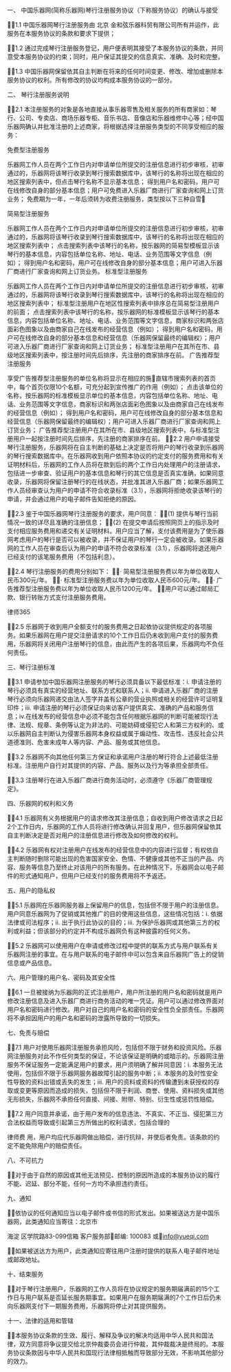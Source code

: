 
 一、 中国乐器网(简称乐器网)琴行注册服务协议（下称服务协议）的确认与接受

1.1 中国乐器网琴行注册服务由
北京
金和弦乐器科贸有限公司所有并运作，此服务在本服务协议的条款和要求下提供；

1.2 通过完成琴行注册服务登记，用户便表明其接受了本服务协议的条款，并同意受本服务协议的约束；同时，用户保证其提交的信息真实、准确、及时和完整。

1.3 中国乐器网保留依其自主判断在将来的任何时间变更、修改、增加或删除本服务协议的权利。所有修改的协议均构成本服务协议的一部分。

二、 琴行注册服务说明

2.1 本注册服务的对象是各地直接从事乐器零售及相关服务的所有商家如：琴行、公司、专卖店、商场乐器专柜、音乐书店、音像店和乐器维修中心等；经中国乐器网确认并批准注册的上述商家，将根据选择注册服务类型的不同享受相应的服务：

免费型注册服务

乐器网工作人员在两个工作日内对申请单位所提交的注册信息进行初步审核，初审通过的，乐器网将该琴行收录到琴行搜索数据库中，该琴行的名称将出现在相应的地区搜索列表中，但点击琴行名称不显示基本信息； 
得到用户名和密码，用户可在线修改自身的部分基本信息；用户可免费进入乐器厂商进行厂家查询和网上订货业务； 
免费期为一年，一年后须转为收费注册服务，类型按以下三种自雪 

简易型注册服务

乐器网工作人员在两个工作日内对申请单位所提交的注册信息进行初步审核，初审通过的，乐器网将该琴行收录到琴行搜索数据库中，该琴行的名称将出现在相应的地区搜索列表中； 
点击搜索列表中该琴行的名称，按乐器网的简易型模板显示该琴行的基本信息，内容包括单位名称、地址、电话、业务范围等文字信息（例如）； 
得到用户名和密码，用户可在线修改自身的部分基本信息；用户可进入乐器厂商进行厂家查询和网上订货业务。 
标准型注册服务

乐器网工作人员在两个工作日内对申请单位所提交的注册信息进行初步审核，初审通过的，乐器网将该琴行收录到琴行搜索数据库中，该琴行的名称将出现在相应的地区搜索列表中； 
标准型注册用户在地区性搜索列表中排序总在简易型注册用户的前面； 
点击搜索列表中该琴行的名称，按乐器网的标准模板显示该琴行的基本信息，内容包括单位名称、地址、电话、业务范围等文字信息，商家标识和两张店面彩色图象以及由商家自己在线发布的经营信息（例如）； 
得到用户名和密码，用户可在线修改自身的部分基本信息和经营信息（乐器网保留最终的编辑权）；用户可进入乐器厂商进行厂家查询和网上订货业务； 
标准型注册用户在其所在市、县级地区搜索列表中，按注册时间先后排序，先注册的商家排序在前。 
广告推荐型注册服务

享受广告推荐型注册服务的单位名称将显示在相应的施直辖市搜索列表的首页中，每个首页仅限10个名额，可充分起到宣传推广的作用（例如）； 
点击该单位的名称，按乐器网的标准模板显示单位的基本信息，内容包括单位名称、地址、电话、业务范围等文字信息，商家标识和两张店面彩色图象以及由商家自己在线发布的经营信息（例如）； 
得到用户名和密码，用户可在线修改自身的部分基本信息和经营信息（乐器网保留最终的编辑权）；用户可进入乐器厂商进行厂家查询和网上订货业务； 
广告推荐型注册用户在其所在市、县级地区搜索列表中，与标准型注册用户一起按注册时间先后排序，先注册的商家排序在前。 
2.2 用户申请接受琴行注册服务，乐器网将在自主判断的基础上决定是否将用户的琴行收录到乐器网的琴行搜索数据库中。在乐器网收到用户依照本协议的约定支付的服务费用和有关证明材料后，乐器网的工作人员将在款到后的两个工作日内处理用户的注册请求，包括进一步审查、验证用户的基本信息和琴行的其它信息是否真实准确，如果同意收录，乐器网将保留注册琴行的在线状态，并批准其进入乐器厂商；如果乐器网工作人员经审查认为用户的申请不符合收录标准（3.1），乐器网将拒绝收录该琴行的申请，并会通过用户的电子邮件告知拒绝的原因。

2.3 鉴于中国乐器网琴行注册服务的要求，用户同意：
(1) 提供与琴行当前情况一致的详尽且准确的注册信息；
(2) 在提交申请后按照网页上的指示及时支付相应服务费用和递交有关证明材料。用户应当了解，支付该费用是为了使乐器网考虑用户的琴行是否可以被收录，并不保证用户的琴行一定会被收录。如果乐器网的工作人员在审查后认为用户的申请不符合收录标准（3.1），乐器网将退还用户已经支付的该笔服务费用（不包括利息）。

2.4 琴行注册服务的费用分别如下：
· 简易型注册服务费以年为单位收取人民币300元/年。
· 标准型注册服务费以年为单位收取人民币600元/年。
· 广告推荐型注册服务费以年为单位收取人民币1200元/年。
用户可以通过邮局汇款、银行转账方式支付注册服务费用。





 
律师365






2.5 乐器网于收到用户全额支付的服务费用之日起依协议提供规定的各项服务。如果乐器网在用户提交注册请求的10个工作日后仍未收到用户支付的服务费用，乐器网将关闭用户注册琴行的信息，由此而产生的各项后果，乐器网均不负任何责任。



三、琴行注册标准



3.1 申请参加中国乐器网注册服务的琴行必须具备以下最低标准：i. 申请注册的琴行必须具有真实的经营地址、联系方式和联系人；ii. 申请进入乐器厂商的注册琴行必须向乐器网递交由法人签字并盖有公章的营业执照或相关的经营许可证明复印件；iii. 申请注册的琴行必须保证向来访客户提供真实、准确的产品和服务信息；iv.在线发布的经营信息中必须不能包含任何根据乐器网的判断可能被现行法律、法规、规章、条例等认定为非法的、可能妨碍或侵犯它人和第三方权利的、或以乐器网自主判断认为侵害乐器网本身权益或属于煽动性、攻击性、违反社会公共道德准则、危害未成年人等内容、产品、服务或其他信息。



3.2 乐器网不向其他任何第三方保证和承诺用户注册的琴行符合上述最低注册标准。注册用户自行对其提供的内容、产品、服务以及行为等承担全部责任。



3.3 注册琴行在进入乐器厂商进行商务活动时，必须遵守《乐器厂商管理规定》。



四、乐器网的权利和义务



4.1 乐器网有义务根据用户的请求修改其注册信息；自收到用户修改请求之日起2个工作日内，乐器网的工作人员将进行修改确认并回复用户，但乐器网保留依其自主判断决定是否对用户的注册信息进行修改及如何修改的权利。



4.2 乐器网有权对注册用户在线发布的经营信息中的内容进行监督；有权依自主判断随时删除可能出现的危害国家安全、色情、不健康或其他不正当的产品、内容、服务等信息乃至终止对该用户的所有服务。在此种情况下，乐器网会以电子邮件的形式通知用户，但用户已经支付的服务费用将不予返还。



五、用户的隐私权



5.1 乐器网在乐器网服务器上保留用户的信息，包括但不限于用户的注册信息。用户同意乐器网为了促销或其他推广的目的使用这些信息，这些情况包括：i. 依据法律或司法程序；ii. 出于执行此协议的目的；iii. 为保护乐器网或其他第三方的权利或利益；但该部分的约定并不构成乐器网负有这种披露的任何义务。



5.2 乐器网可以使用用户在申请或修改过程中提供的联系方式与用户联系有关乐器网注册的事宜。在与用户联系的电子邮件中可以包含来自乐器网广告上的促销信息或产品信息。



六、用户管理的用户名、密码及其安全性



6.1 一旦被接纳为乐器网的正式注册用户，用户所注册的用户名和密码就是用户修改注册信息及进入乐器厂商进行商务活动的唯一凭证。用户可以通过修改界面对用户名和密码进行修改。用户对自己的用户名和密码的安全性负全部责任。乐器网将不承担因用户的用户名和密码的泄露所导致的一切损失。



七、免责与赔偿



7.1 用户对使用乐器网注册服务承担风险，包括但不限于财务和投资风险。乐器网注册服务对此不作任何类型的保证，不论该保证是明确的或暗示的。乐器网注册服务不保证服务一定能满足用户的要求，用户须明确了解并同意因：i. 本服务无法使用，包括但不限于乐器网服务器故障引起的服务中断；ii. 本服务的及时性安全性导致的资料出错或丢失的发生；iii. 用户的资料或资料的传输遭到未获授权的存取或变更等原因而造成的损失，包括但不限于利润、商誉、使用、资料损失或其他无形损失，乐器网不承担任何直接、间接、附带、特别、衍生性或惩罚性赔偿。



7.2 用户同意并承诺，由于用户发布的信息违法、不真实、不正当、侵犯第三方合法权益而导致或引起第三方所做出的权利请求，包括合理的

律师费
用，用户均应代乐器网做出赔偿，进行抗辩，并使后者免责。该条款的约定不能免除用户的赔偿责任。



八、不可抗力



对于由于自然的原因或其他无法预见、控制的原因所造成的本服务协议的履行不能、迟延、部分不能，任何一方均不承担违约责任。



九、通知



依协议的任何通知应当以电子邮件或书信的形式发出。如果被送达方是中国乐器网，此类通知应当寄往：北京市

海淀
区学院路83-099信箱 客户服务部邮编: 100083 或info@yueqi.com

如果被送达方为用户，此类通知应寄往用户注册时提供的联系人电子邮件地址或邮政地址。



十、结束服务



对于琴行注册用户，乐器网的工作人员将在协议规定的服务期届满前的15个工作日与用户联系是否延长服务期事宜。如果用户在服务期届满的7个工作日后仍未向乐器网支付下一期服务费用，乐器网将停止对其提供服务。



十一、法律的适用和管辖



本服务协议条款的生效、履行、解释及争议的解决均适用中华人民共和国法律，双方同意将争议提交给北京仲裁委员会进行仲裁，其仲裁裁决是终局的。本服务协议条款因与中华人民共和国现行法律相抵触而导致部分无效，不影响其他部分的效力。



 


 

 
 
 
 
 
  


  
 

  


  


  
 
 
 
 

